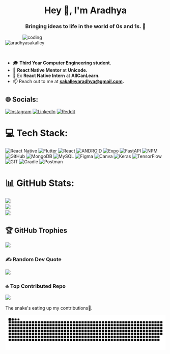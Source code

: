 <div>
  <h1 align="center">Hey 👋, I'm Aradhya</h1>
  <h3 align="center">Bringing ideas to life in the world of 0s and 1s. 🌟</h3>


  <img align="right" alt="coding" width="450" src="https://github.com/aradhyasakalley/aradhyasakalley/assets/102210237/20bda020-7b9f-45fe-8fa7-9a424ce3fac0">

  <p align="left">
    <img src="https://komarev.com/ghpvc/?username=aradhyasakalley&label=Profile%20views&color=0e75b6&style=flat"
      alt="aradhyasakalley" />
  </p>

  <br>

  - 🎓 **Third Year Computer Engineering student.**
  - 🚀 **React Native Mentor** at **Unicode.**
  - 💼 Ex **React Native Intern** at **AllCanLearn.**
  - 📫 Reach out to me at **sakalleyaradhya@gmail.com.**

  ## 🌐 Socials:
  [![Instagram](https://img.shields.io/badge/Instagram-%23E4405F.svg?logo=Instagram&logoColor=white)](https://instagram.com/aradhyasakalley) [![LinkedIn](https://img.shields.io/badge/LinkedIn-%230077B5.svg?logo=linkedin&logoColor=white)](https://linkedin.com/in/aradhyasakalley) [![Reddit](https://img.shields.io/badge/Reddit-%23FF4500.svg?logo=Reddit&logoColor=white)](https://reddit.com/user/sakalleyaradhya)

  # 💻 Tech Stack:
  ![React Native](https://img.shields.io/badge/react_native-%2320232a.svg?style=for-the-badge&logo=react&logoColor=%2361DAFB) ![Flutter](https://img.shields.io/badge/Flutter-%2302569B.svg?style=for-the-badge&logo=Flutter&logoColor=white) ![React](https://img.shields.io/badge/react-%2320232a.svg?style=for-the-badge&logo=react&logoColor=%2361DAFB) ![ANDROID](https://img.shields.io/badge/android-%2320232a.svg?style=for-the-badge&logo=android&logoColor=%a4c639) ![Expo](https://img.shields.io/badge/expo-1C1E24?style=for-the-badge&logo=expo&logoColor=#D04A37) ![FastAPI](https://img.shields.io/badge/FastAPI-005571?style=for-the-badge&logo=fastapi) ![NPM](https://img.shields.io/badge/NPM-%23000000.svg?style=for-the-badge&logo=npm&logoColor=white) ![GitHub](https://img.shields.io/badge/GitHub-%23121011.svg?style=for-the-badge&logo=github&logoColor=white) ![MongoDB](https://img.shields.io/badge/MongoDB-%234ea94b.svg?style=for-the-badge&logo=mongodb&logoColor=white) ![MySQL](https://img.shields.io/badge/mysql-%2300f.svg?style=for-the-badge&logo=mysql&logoColor=white) ![Figma](https://img.shields.io/badge/figma-%23F24E1E.svg?style=for-the-badge&logo=figma&logoColor=white) ![Canva](https://img.shields.io/badge/Canva-%2300C4CC.svg?style=for-the-badge&logo=Canva&logoColor=white) ![Keras](https://img.shields.io/badge/Keras-%23D00000.svg?style=for-the-badge&logo=Keras&logoColor=white) ![TensorFlow](https://img.shields.io/badge/TensorFlow-%23FF6F00.svg?style=for-the-badge&logo=TensorFlow&logoColor=white) ![GIT](https://img.shields.io/badge/Git-fc6d26?style=for-the-badge&logo=git&logoColor=white) ![Gradle](https://img.shields.io/badge/Gradle-02303A.svg?style=for-the-badge&logo=Gradle&logoColor=white) ![Postman](https://img.shields.io/badge/Postman-FF6C37?style=for-the-badge&logo=postman&logoColor=white)

  # 📊 GitHub Stats:
  ![](https://github-readme-stats.vercel.app/api?username=aradhyasakalley&theme=midnight-purple&hide_border=false&include_all_commits=true&count_private=true)<br/>
  ![](https://github-readme-streak-stats.herokuapp.com/?user=aradhyasakalley&theme=midnight-purple&hide_border=false)<br/>
  ![](https://github-readme-stats.vercel.app/api/top-langs/?username=aradhyasakalley&theme=midnight-purple&hide_border=false&include_all_commits=true&count_private=true&layout=compact)

  ## 🏆 GitHub Trophies
  ![](https://github-profile-trophy.vercel.app/?username=aradhyasakalley&theme=juicyfresh&no-frame=false&no-bg=false&margin-w=4)

  ### ✍️ Random Dev Quote
  ![](https://quotes-github-readme.vercel.app/api?type=vetical&theme=tokyonight)

  ### 🔝 Top Contributed Repo
  ![](https://github-contributor-stats.vercel.app/api?username=aradhyasakalley&limit=5&theme=dark&combine_all_yearly_contributions=true)

  The snake's eating up my contributions🐍.
  <p align="center">
    <img  src="https://raw.githubusercontent.com/Elanza-48/Elanza-48/main/resources/img/github-contribution-grid-snake.svg"
      alt="example" />
  </p>
  <br>

  <p align="left"> <a href="https://twitter.com/" target="blank"><img
        src="https://img.shields.io/twitter/follow/?logo=twitter&style=for-the-badge&theme=nightowl" alt="" /></a> </p>
</div>

